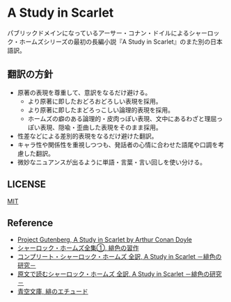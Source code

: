 # A Study in Scarlet
パブリックドメインになっているアーサー・コナン・ドイルによるシャーロック・ホームズシリーズの最初の長編小説『A Study in Scarlet』のまた別の日本語訳。


## 翻訳の方針
- 原著の表現を尊重して、意訳をなるだけ避ける。
  - より原著に即したおどろおどろしい表現を採用。
  - より原著に即したまどろっこしい論理的表現を採用。
  - ホームズの癖のある論理的・皮肉っぽい表現、文中にあるわざと理屈っぽい表現、隠喩・歪曲した表現をそのまま採用。
- 性差などによる差別的表現をなるだけ避けた翻訳。
- キャラ性や関係性を重視しつつも、発話者の心情に合わせた語尾や口調を考慮した翻訳。
- 微妙なニュアンスが出るように単語・言葉・言い回しを使い分ける。


## LICENSE
[MIT](./LICENSE)


## Reference
- [Project Gutenberg, A Study in Scarlet by Arthur Conan Doyle](https://gutenberg.org/ebooks/244)
- [シャーロック・ホームズ全集①, 緋色の習作](https://www.kawade.co.jp/np/isbn/9784309466118/)
- [コンプリート・シャーロック・ホームズ 全訳, A Study in Scarlet －緋色の研究－](https://221b.jp/1-stud.html)
- [原文で読むシャーロック・ホームズ 全訳, A Study in Scarlet －緋色の研究－](https://freeenglish.jp/holmes/1-stud.html)
- [青空文庫, 緋のエチュード](https://www.aozora.gr.jp/cards/000009/card55881.html)
